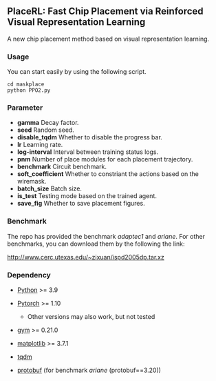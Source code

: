 ## PlaceRL: Fast Chip Placement via Reinforced  Visual Representation Learning

A new chip placement method based on visual representation learning. 

### Usage

You can start easily by using the following script.

```
cd maskplace
python PPO2.py
```

### Parameter

- **gamma** Decay factor.
- **seed** Random seed.
- **disable_tqdm** Whether to disable the progress bar.
- **lr** Learning rate.
- **log-interval** Interval between training status logs.
- **pnm** Number of place modules for each placement trajectory. 
- **benchmark** Circuit benchmark.
- **soft_coefficient** Whether to constriant the actions based on the wiremask.
- **batch_size** Batch size.
- **is_test** Testing mode based on the trained agent.
- **save_fig** Whether to save placement figures.


### Benchmark
The repo has provided the benchmark *adaptec1* and *ariane*. For other benchmarks, you can download them by the following the link:

http://www.cerc.utexas.edu/~zixuan/ispd2005dp.tar.xz


### Dependency
- [Python](https://www.python.org/) >= 3.9

- [Pytorch](https://pytorch.org/) >= 1.10

  - Other versions may also work, but not tested

- [gym](https://www.gymlibrary.dev/index.html) >= 0.21.0
- [matplotlib](https://matplotlib.org/) >= 3.7.1
- [tqdm](https://tqdm.github.io/)
- [protobuf](https://pypi.org/project/protobuf/) (for benchmark *ariane* (protobuf==3.20))

 
<!-- ### The placement process animation

Benchmark: Bigblue3


|Placement| Pos Mask t | Wire Mask t |
|---|---|---|
|<img src="imgs/place.gif" width="250">|<img src="imgs/pos_img.gif" width="250">|<img src="imgs/net_img.gif" width="250">|
|<center><b> View Mask </b></center>| <center><b> Pos Mask t+1 </b></center>| <center><b> Wire Mask t+1 </b></center>|
|<img src="imgs/view_img.gif" width=250>|<img src="imgs/pos_img_next.gif" width=250> | <img src="imgs/net_img_next.gif" width=250>|


### Standard Cell Placement

Fix macros and use DREAMPlace (classic optimization-based method) to place standard cells.

|<center>adaptec2</center>| <center>adaptec4 </center>| <center> bigblue3 </center>|
|---|---|---|
|<img src="imgs/stdcell_a2.gif" width="250">|<img src="imgs/stdcell_a4.gif" width="250">|<img src="imgs/stdcell_b3.gif" width="250">|

### Full Benchmark demonstration


|Benchmark| DREAMPlace | Graph | DeepPR | MaskPlace |
|---|---|---|---|---|
|adaptec1|<img src="imgs/dreamplace/adaptec1.png" width="160">|<img src="imgs/graph/adaptec1.png" width="160">|<img src="imgs/deeppr/adaptec1.png" width="160">|<img src="imgs/maskplace/adaptec1.png" width="160">|
|HPWL (10<sup>5</sup>)|17.94|26.05|21.36|<strong>6.57</strong>|
|Wirel (10<sup>5</sup>)|19.24|28.54|25.64|<strong>7.36</strong>|
|Overlap|0.34%|1.89%|32.03%|<strong>0</strong>|
|adaptec2|<img src="imgs/dreamplace/adaptec2.png" width="160">|<img src="imgs/graph/adaptec2.png" width="160"> | <img src="imgs/deeppr/adaptec2.png" width="160">|<img src="imgs/maskplace/adaptec2.png" width="160">|
|HPWL (10<sup>5</sup>)|135.32|359.35|197.13|<strong>79.98</strong>|
|Wirel (10<sup>5</sup>)|140.91|381.64|205.78|<strong>83.59</strong>|
|Overlap|0.16%|1.54%|49.10%|<strong>0</strong>|
|adaptec3|<img src="imgs/dreamplace/adaptec3.png" width="160">|<img src="imgs/graph/adaptec3.png" width="160"> | <img src="imgs/deeppr/adaptec3.png" width="160">|<img src="imgs/maskplace/adaptec3.png" width="160">|
|HPWL (10<sup>5</sup>)|112.28|392.66|340.29|<strong>79.33</strong>|
|Wirel (10<sup>5</sup>)|119.23|409.37|372.02|<strong>85.28</strong>|
|Overlap|<strong>0</strong>|1.26%|29.10%|<strong>0</strong>|
|adaptec4|<img src="imgs/dreamplace/adaptec4.png" width="160">|<img src="imgs/graph/adaptec4.png" width="160"> | <img src="imgs/deeppr/adaptec4.png" width="160">|<img src="imgs/maskplace/adaptec4.png" width="160">|
|HPWL (10<sup>5</sup>)|<strong>37.77</strong>|152.89|243.12|75.75|
|Wirel (10<sup>5</sup>)|<strong>47.90</strong>|179.43|290.14|88.87|
|Overlap|<strong>0</strong>|7.43%|19.29%|<strong>0</strong>|
|bigblue1|<img src="imgs/dreamplace/bigblue1.png" width="160">|<img src="imgs/graph/bigblue1.png" width="160"> | <img src="imgs/deeppr/bigblue1.png" width="160">|<img src="imgs/maskplace/bigblue1.png" width="160">|
|HPWL (10<sup>5</sup>)|2.50|8.32|20.49|<strong>2.42</strong>|
|Wirel (10<sup>5</sup>)|3.41|10.00|25.68|<strong>3.14</strong>|
|Overlap|<strong>0</strong>|2.48%|9.33%|<strong>0</strong>|
|bigblue3|<img src="imgs/dreamplace/bigblue3.png" width="160">|<img src="imgs/graph/bigblue3.png" width="160"> | <img src="imgs/deeppr/bigblue3.png" width="160">|<img src="imgs/maskplace/bigblue3.png" width="160">|
|HPWL (10<sup>5</sup>)|104.05|345.49|439.09|<strong>82.61</strong>|
|Wirel (10<sup>5</sup>)|107.58|373.33|517.86|<strong>88.51</strong>|
|Overlap|8.06%|0.80%|85.23%|<strong>0</strong>|
|ariane|<img src="imgs/dreamplace/ariane.png" width="160">|<img src="imgs/graph/ariane.png" width="160"> | <img src="imgs/deeppr/ariane.png" width="160">|<img src="imgs/maskplace/ariane.png" width="160">|
|HPWL (10<sup>5</sup>)|20.30|16.83|51.43|<strong>14.86</strong>|
|Wirel (10<sup>5</sup>)|21.72|18.48|55.85|<strong>15.80</strong>|
|Overlap|<strong>0.78%</strong>|3.72%|38.91%|1.94%|


 -->
